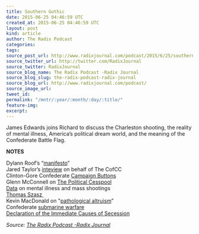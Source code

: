 ```yaml
---
title: Southern Gothic
date: 2015-06-25 04:46:59 UTC
created_at: 2015-06-25 04:46:59 UTC
layout: post
kind: article
author: The Radix Podcast
categories: 
tags: 
source_post_url: http://www.radixjournal.com/podcast/2015/6/25/southern-gothic
source_twitter_url: http://twitter.com/RadixJournal
source_twitter: RadixJournal
source_blog_name: The Radix Podcast -Radix Journal
source_blog_slug: the-radix-podcast-radix-journal
source_blog_url: http://www.radixjournal.com/podcast/
source_image_url: 
tweet_id: 
permalink: "/mntr/:year/:month/:day/:title/"
feature-img: 
excerpt: 
---
```

<p>James Edwards joins Richard to discuss the Charleston shooting, the reality of mental illness, America’s political dream world, and the meaning of the Confederate Battle Flag.</p><p><strong>NOTES  </strong></p><p>Dylann Roof’s “<a href="http://gawker.com/here-is-what-appears-to-be-dylann-roofs-racist-manifest-1712767241">manifesto</a>”  <br>Jared Taylor’s <a href="http://america.aljazeera.com/watch/shows/Ali-Velshi-On-Target/2015/6/white-supremacy-in-multi-racial-america-why.html">inteview</a> on behalf of The CofCC<br>Clinton-Gore Confederate <a href="http://dailycaller.com/2015/06/23/confederate-flag-campaign-pins-of-both-clintons-pasts/">Campaign Buttons</a>   <br>Glenn McConnell on <a href="http://www.thepoliticalcesspool.org/jamesedwards/tag/senator-glenn-mcconnell/">The Political Cesspool</a>  <br><a href="http://www.motherjones.com/politics/2012/12/mass-shootings-mother-jones-full-data">Data</a> on mental illness and mass shootings  <br><a href="https://en.wikipedia.org/wiki/Thomas_Szasz">Thomas Szasz </a> <br>Kevin MacDonald on "<a href="http://www.redicecreations.com/radio/2015/05/RIR-150515.php">pathological altruism</a>”     <br>Confederate <a href="https://en.wikipedia.org/wiki/H._L._Hunley_(submarine)">submarine warfare</a>  <br><a href="https://en.wikipedia.org/wiki/Declaration_of_the_Immediate_Causes_Which_Induce_and_Justify_the_Secession_of_South_Carolina_from_the_Federal_Union">Declaration of the Immediate Causes of Secession</a></p><div class="">
    <i>Source: <a href="http://www.radixjournal.com/podcast/">The Radix Podcast -Radix Journal</a></i>
</div>

